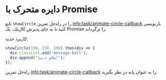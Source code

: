 
# دایره متحرک با Promise

تابع `showCircle` را در راه‌حل تمرین <info:task/animate-circle-callback> بازنویسی کنید تا به جای پذیرش کال‌بک، یک Promise را برگرداند.

کاربرد جدید:

```js
showCircle(150, 150, 100).then(div => {
  div.classList.add('message-ball');
  div.append("سلام دنیا!");
});
```

راه‌حل تمرین <info:task/animate-circle-callback> را به عنوان پایه در نظر بگیرید.
